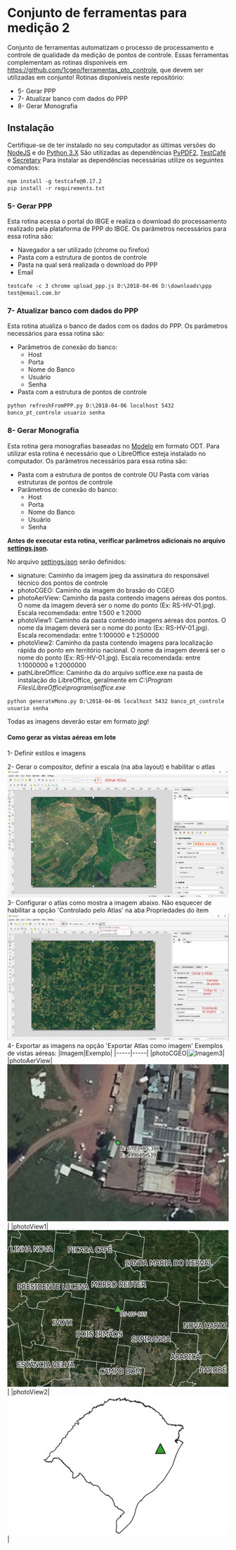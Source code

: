 # Conjunto de ferramentas para medição 2
Conjunto de ferramentas automatizam o processo de processamento e controle de qualidade da medição de pontos de controle.
Essas ferramentas complementam as rotinas disponíveis em https://github.com/1cgeo/ferramentas_pto_controle, que devem ser utilizadas em conjunto!
Rotinas disponíveis neste repositório:
* 5- Gerar PPP
* 7- Atualizar banco com dados do PPP
* 8- Gerar Monografia

## Instalação
Certifique-se de ter instalado no seu computador as últimas versões do [NodeJS](https://nodejs.org/en/download/) e do [Python 3.X](https://www.python.org/downloads/)
São utilizadas as dependências [PyPDF2](https://github.com/mstamy2/PyPDF2), [TestCafé](https://github.com/DevExpress/testcafe) e [Secretary](https://github.com/christopher-ramirez/secretary)
Para instalar as dependências necessárias utilize os seguintes comandos:
```
npm install -g testcafe@0.17.2
pip install -r requirements.txt
```

### 5- Gerar PPP
Esta rotina acessa o portal do IBGE e realiza o download do processamento realizado pela plataforma de PPP do IBGE.
Os parâmetros necessários para essa rotina são:
* Navegador a ser utilizado (chrome ou firefox)
* Pasta com a estrutura de pontos de controle
* Pasta na qual será realizada o download do PPP
* Email
```
testcafe -c 3 chrome upload_ppp.js D:\2018-04-06 D:\downloads\ppp test@email.com.br
```

### 7- Atualizar banco com dados do PPP
Esta rotina atualiza o banco de dados com os dados do PPP.
Os parâmetros necessários para essa rotina são:
* Parâmetros de conexão do banco:
    * Host
    * Porta
    * Nome do Banco
    * Usuário
    * Senha
* Pasta com a estrutura de pontos de controle
```
python refreshFromPPP.py D:\2018-04-06 localhost 5432 banco_pt_controle usuario senha
```

### 8- Gerar Monografia
Esta rotina gera monografias baseadas no [Modelo](modelo.odt) em formato ODT.
Para utilizar esta rotina é necessário que o LibreOffice esteja instalado no computador.
Os parâmetros necessários para essa rotina são:
* Pasta com a estrutura de pontos de controle OU Pasta com várias estruturas de pontos de controle
* Parâmetros de conexão do banco:
    * Host
    * Porta
    * Nome do Banco
    * Usuário
    * Senha

**Antes de executar esta rotina, verificar parâmetros adicionais no arquivo [settings.json](generateMono/settings.json).**

No arquivo [settings.json](generateMono/settings.json) serão definidos:
* signature: Caminho da imagem jpeg da assinatura do responsável técnico dos pontos de controle
* photoCGEO: Caminho da imagem do brasão do CGEO
* photoAerView: Caminho da pasta contendo imagens aéreas dos pontos. O nome da imagem deverá ser o nome do ponto (Ex: RS-HV-01.jpg). Escala recomendada: entre 1:500 e 1:2000
* photoView1: Caminho da pasta contendo imagens aéreas dos pontos. O nome da imagem deverá ser o nome do ponto (Ex: RS-HV-01.jpg). Escala recomendada: entre 1:100000 e 1:250000
* photoView2: Caminho da pasta contendo imagens para localização rápida do ponto em território nacional. O nome da imagem deverá ser o nome do ponto (Ex: RS-HV-01.jpg). Escala recomendada: entre 1:1000000 e 1:2000000
* pathLibreOffice: Caminho da do arquivo soffice.exe na pasta de instalação do LibreOffice, geralmente em _C:\Program Files\LibreOffice\program\soffice.exe_
```
python generateMono.py D:\2018-04-06 localhost 5432 banco_pt_controle usuario senha
```
Todas as imagens deverão estar em formato *jpg*!

#### Como gerar as vistas aéreas em lote
1- Definir estilos e imagens

2- Gerar o compositor, definir a escala (na aba layout) e habilitar o atlas
![Imagem1](readme/Img1.png)
3- Configurar o atlas como mostra a imagem abaixo. Não esquecer de habilitar a opção 'Controlado pelo Atlas' na aba Propriedades do item
![Imagem2](readme/Img2.png)
4- Exportar as imagens na opção 'Exportar Atlas como imagem' 
Exemplos de vistas aéreas:
|Imagem|Exemplo|
|-----|-----|
|photoCGEO|![Imagem3](readme/brasao.jpg)|
|photoAerView|![Imagem4](readme/aer_view.png)|
|photoView1|![Imagem5](readme/view1.png)|
|photoView2|![Imagem6](readme/view2.png)|
